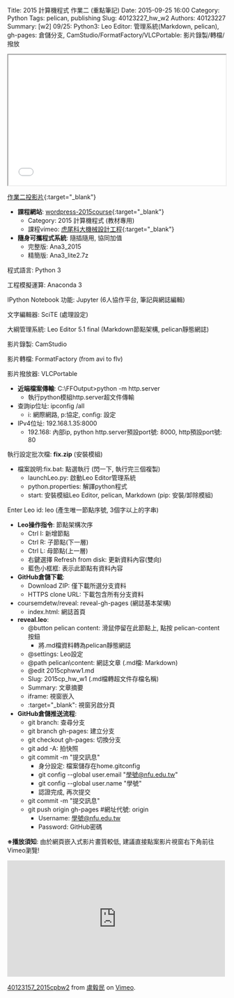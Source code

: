 Title: 2015 計算機程式 作業二 (重點筆記)
Date: 2015-09-25 16:00
Category: Python
Tags: pelican, publishing
Slug: 40123227_hw_w2
Authors: 40123227
Summary: [w2] 09/25: Python3: Leo Editor: 管理系統(Markdown, pelican), gh-pages: 倉儲分支, CamStudio/FormatFactory/VLCPortable: 影片錄製/轉檔/撥放





<iframe src="40123227_cp_w2_p.html" width="500" height="300"></iframe>

[作業二投影片](40123227_cp_w2_p.html){:target="_blank"}

  * **課程網站**: [wordpress-2015course](https://wordpress-2015course.rhcloud.com){:target="_blank"}
    * Category: 2015 計算機程式 (教材專用)
    * 課程vimeo: [虎尾科大機械設計工程](https://vimeo.com/user24079973){:target="_blank"}
  * **隨身可攜程式系統**: 隨插隨用, 協同加值
    * 完整版: Ana3_2015
    * 精簡版: Ana3_lite2.7z

程式語言: Python 3

工程模擬運算: Anaconda 3

IPython Notebook 功能: Jupyter (6人協作平台, 筆記與網誌編輯)

文字編輯器: SciTE (處理設定)

大綱管理系統: Leo Editor 5.1 final (Markdown節點架構, pelican靜態網誌)

影片錄製: CamStudio

影片轉檔: FormatFactory (from avi to flv)

影片撥放器: VLCPortable


  * **近端檔案傳輸**: C:\FFOutput>python -m http.server
    * 執行python模組http.server超文件傳輸
  * 查詢ip位址: ipconfig /all
    * i: 網際網路, p:協定, config: 設定
  * IPv4位址: 192.168.1.35:8000
    * 192.168: 內部ip, python http.server預設port號: 8000, http預設port號: 80

執行設定批次檔: **fix.zip** (安裝模組)

  * 檔案說明:fix.bat: 點選執行 (閃一下, 執行完三個複製)
     * launchLeo.py: 啟動Leo Editor管理系統
     * python.properties: 解譯python程式
     * start: 安裝模組Leo Editor, pelican, Markdown (pip: 安裝/卸除模組)

Enter Leo id: leo (產生唯一節點序號, 3個字以上的字串)

  * **Leo操作指令**: 節點架構次序
    * Ctrl I: 新增節點
    * Ctrl R: 子節點(下一層)
    * Ctrl L: 母節點(上一層)
    * 右鍵選擇 Refresh from disk: 更新資料內容(雙向)
    * 藍色小框框: 表示此節點有資料內容
  * **GitHub倉儲下載**:
    * Download ZIP: 僅下載所選分支資料
    * HTTPS clone URL: 下載包含所有分支資料
  * coursemdetw/reveal: reveal-gh-pages (網誌基本架構)
    * index.html: 網誌首頁
  * **reveal.leo**:
    * @button pelican content: 滑鼠停留在此節點上, 點按 pelican-content 按鈕
        * 將.md檔資料轉為pelican靜態網誌
    * @settings: Leo設定
    * @path pelican\content: 網誌文章 (.md檔: Markdown)
    * @edit 2015cphww1.md
    * Slug: 2015cp_hw_w1 (.md檔轉超文件存檔名稱)
    * Summary: 文章摘要
    * iframe: 視窗嵌入
    * :target="_blank": 視窗另啟分頁
  * **GitHub倉儲推送流程**:
    * git branch: 查尋分支
    * git branch gh-pages: 建立分支
    * git checkout gh-pages: 切換分支
    * git add -A: 拍快照
    * git commit -m "提交訊息"
        * 身分設定: 檔案儲存在home\.gitconfig
        * git config --global user.email "學號@nfu.edu.tw"
        * git config --global user.name "學號"
        * 認證完成, 再次提交
    * git commit -m "提交訊息"
    * git push origin gh-pages  #網址代號: origin
        * Username: 學號@nfu.edu.tw
        * Password: GitHub密碼


**※播放須知**: 由於網頁嵌入式影片畫質較低, 建議直接點案影片視窗右下角前往Vimeo瀏覽!

<iframe src="https://player.vimeo.com/video/145547731" width="500" height="267" frameborder="0" webkitallowfullscreen mozallowfullscreen allowfullscreen></iframe> <p><a href="https://vimeo.com/145547731">40123157_2015cpbw2</a> from <a href="https://vimeo.com/user25757242">盧毅民</a> on <a href="https://vimeo.com">Vimeo</a>.</p>

